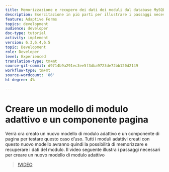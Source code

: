 ```yaml
---
title: Memorizzazione e recupero dei dati dei moduli dal database MySQL
description: Esercitazione in più parti per illustrare i passaggi necessari per memorizzare e recuperare i dati dei moduli
feature: Adaptive Forms
topics: development
audience: developer
doc-type: tutorial
activity: implement
version: 6.3,6.4,6.5
topic: Development
role: Developer
level: Experienced
translation-type: tm+mt
source-git-commit: d9714b9a291ec3ee5f3dba9723de72bb120d2149
workflow-type: tm+mt
source-wordcount: '86'
ht-degree: 4%

---
```


# Creare un modello di modulo adattivo e un componente pagina

Verrà ora creato un nuovo modello di modulo adattivo e un componente di pagina per testare questo caso d’uso. Tutti i moduli adattivi creati con questo nuovo modello avranno quindi la possibilità di memorizzare e recuperare i dati del modulo.
Il video seguente illustra i passaggi necessari per creare un nuovo modello di modulo adattivo
>[!VIDEO](https://video.tv.adobe.com/v/27828?quality=9&learn=on)

